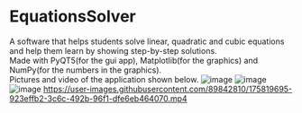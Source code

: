 # EquationsSolver
A software that helps students solve linear, quadratic and cubic equations and help them learn by showing step-by-step solutions.
<br>Made with PyQT5(for the gui app), Matplotlib(for the graphics) and NumPy(for the numbers in the graphics).
<br>Pictures and video of the application shown below.
![image](https://user-images.githubusercontent.com/89842810/175819776-a8b0d896-5dd9-4cfe-8032-695abda2afcb.png)
![image](https://user-images.githubusercontent.com/89842810/175819811-bc925357-856b-433a-81dd-baf21e172567.png)
![image](https://user-images.githubusercontent.com/89842810/175819860-015a1fd2-d0e1-4bea-a256-e21c7f1a5332.png)
https://user-images.githubusercontent.com/89842810/175819695-923effb2-3c6c-492b-96f1-dfe6eb464070.mp4


